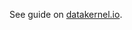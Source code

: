 See guide on [datakernel.io](https://datakernel.io/docs/core/tutorials/template-engine-integration.html).